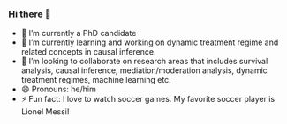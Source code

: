 ### Hi there 👋

- 🔭 I’m currently a PhD candidate
- 🌱 I’m currently learning and working on dynamic treatment regime and related concepts in causal inference.
- 👯 I’m looking to collaborate on research areas that includes survival analysis, causal inference, mediation/moderation analysis, dynamic treatment regimes, machine learning etc.
- 😄 Pronouns: he/him
- ⚡ Fun fact: I love to watch soccer games. My favorite soccer player is Lionel Messi!



